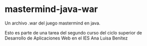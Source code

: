 # mastermind-java-war
Un archivo .war del juego mastermind en java.

Esto es parte de una tarea del segundo curso del ciclo superior de Desarrollo de Aplicaciones Web en el IES Ana Luisa Benítez

